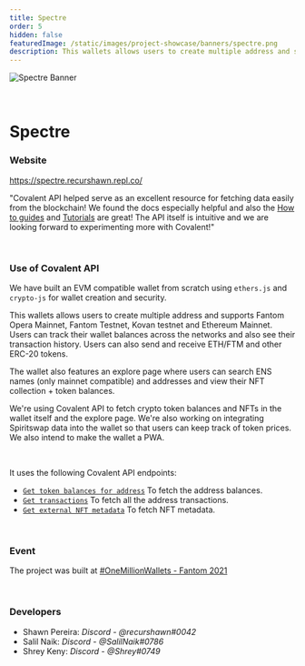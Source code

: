 ```yaml
---
title: Spectre
order: 5
hidden: false
featuredImage: /static/images/project-showcase/banners/spectre.png
description: This wallets allows users to create multiple address and supports Fantom Opera Mainnet, Fantom Testnet, Kovan testnet and Ethereum Mainnet.
---
```


![Spectre Banner](/static/images/project-showcase/banners/spectre.png)

&nbsp;

# Spectre

### Website

https://spectre.recurshawn.repl.co/

<Aside>

"Covalent API helped serve as an excellent resource for fetching data easily from the blockchain! We found the docs especially helpful and also the [How to guides](http://localhost:1313/docs/learn/guides) and [Tutorials](http://localhost:1313/docs/learn/tutorials) are great! The API itself is intuitive and we are looking forward to experimenting more with Covalent!"

</Aside>

&nbsp;

### Use of Covalent API

We have built an EVM compatible wallet from scratch using `ethers.js` and `crypto-js` for wallet creation and security.

This wallets allows users to create multiple address and supports Fantom Opera Mainnet, Fantom Testnet, Kovan testnet and Ethereum Mainnet. Users can track their wallet balances across the networks and also see their transaction history. Users can also send and receive ETH/FTM and other ERC-20 tokens. 

The wallet also features an explore page where users can search ENS names (only mainnet compatible) and addresses and view their NFT collection + token balances. 

We're using Covalent API to fetch crypto token balances and NFTs in the wallet itself and the explore page. We're also working on integrating Spiritswap data into the wallet so that users can keep track of token prices. We also intend to make the wallet a PWA.

&nbsp;

It uses the following Covalent API endpoints:
- [`Get token balances for address`](https://www.covalenthq.com/docs/api/#get-/v1/{chain_id}/address/{address}/balances_v2/) To fetch the address balances.
- [`Get transactions`](https://www.covalenthq.com/docs/api/#get-/v1/{chain_id}/address/{address}/transactions_v2/) To fetch all the address transactions.
- [`Get external NFT metadata`](https://www.covalenthq.com/docs/api/#get-/v1/{chain_id}/tokens/{contract_address}/nft_metadata/{token_id}/) To fetch NFT metadata.


&nbsp;

### Event

The project was built at [#OneMillionWallets - Fantom 2021](https://www.covalenthq.com/blog/omw-fantom-winners/)

&nbsp;

### Developers
- Shawn Pereira: _Discord - @recurshawn#0042_
- Salil Naik: _Discord - @SalilNaik#0786_
- Shrey Keny: _Discord - @Shrey#0749_ 